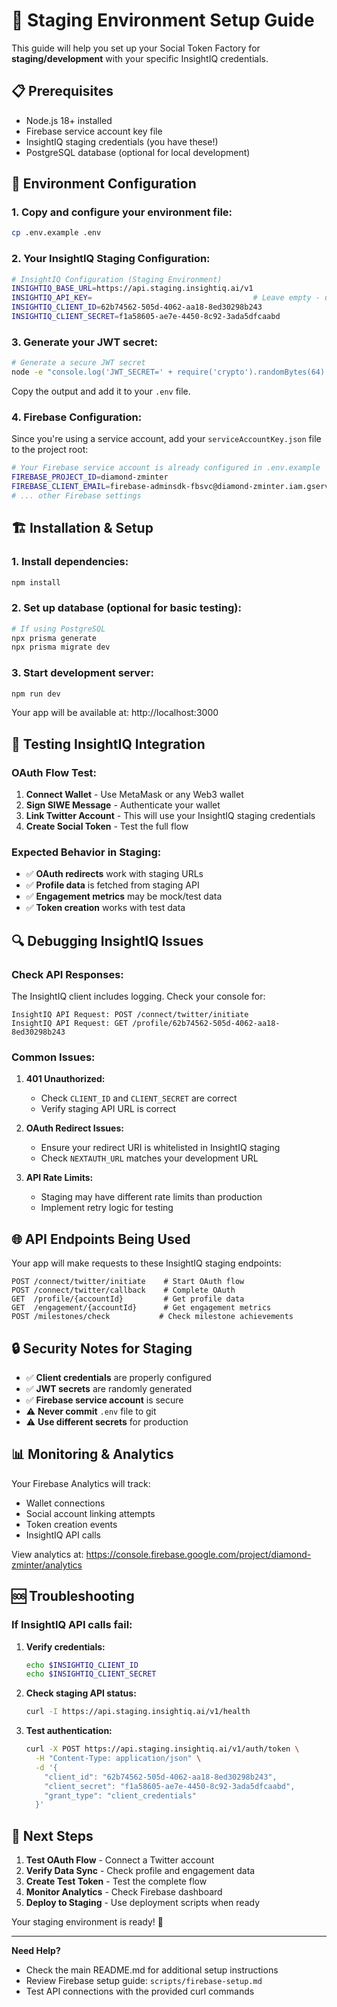 # 🚀 Staging Environment Setup Guide

This guide will help you set up your Social Token Factory for **staging/development** with your specific InsightIQ credentials.

## 📋 **Prerequisites**

- Node.js 18+ installed
- Firebase service account key file
- InsightIQ staging credentials (you have these!)
- PostgreSQL database (optional for local development)

## 🔧 **Environment Configuration**

### **1. Copy and configure your environment file:**

```bash
cp .env.example .env
```

### **2. Your InsightIQ Staging Configuration:**

```bash
# InsightIQ Configuration (Staging Environment)
INSIGHTIQ_BASE_URL=https://api.staging.insightiq.ai/v1
INSIGHTIQ_API_KEY=                                    # Leave empty - using OAuth
INSIGHTIQ_CLIENT_ID=62b74562-505d-4062-aa18-8ed30298b243
INSIGHTIQ_CLIENT_SECRET=f1a58605-ae7e-4450-8c92-3ada5dfcaabd
```

### **3. Generate your JWT secret:**

```bash
# Generate a secure JWT secret
node -e "console.log('JWT_SECRET=' + require('crypto').randomBytes(64).toString('hex'))"
```

Copy the output and add it to your `.env` file.

### **4. Firebase Configuration:**

Since you're using a service account, add your `serviceAccountKey.json` file to the project root:

```bash
# Your Firebase service account is already configured in .env.example
FIREBASE_PROJECT_ID=diamond-zminter
FIREBASE_CLIENT_EMAIL=firebase-adminsdk-fbsvc@diamond-zminter.iam.gserviceaccount.com
# ... other Firebase settings
```

## 🏗️ **Installation & Setup**

### **1. Install dependencies:**
```bash
npm install
```

### **2. Set up database (optional for basic testing):**
```bash
# If using PostgreSQL
npx prisma generate
npx prisma migrate dev
```

### **3. Start development server:**
```bash
npm run dev
```

Your app will be available at: http://localhost:3000

## 🧪 **Testing InsightIQ Integration**

### **OAuth Flow Test:**

1. **Connect Wallet** - Use MetaMask or any Web3 wallet
2. **Sign SIWE Message** - Authenticate your wallet
3. **Link Twitter Account** - This will use your InsightIQ staging credentials
4. **Create Social Token** - Test the full flow

### **Expected Behavior in Staging:**

- ✅ **OAuth redirects** work with staging URLs
- ✅ **Profile data** is fetched from staging API
- ✅ **Engagement metrics** may be mock/test data
- ✅ **Token creation** works with test data

## 🔍 **Debugging InsightIQ Issues**

### **Check API Responses:**

The InsightIQ client includes logging. Check your console for:

```
InsightIQ API Request: POST /connect/twitter/initiate
InsightIQ API Request: GET /profile/62b74562-505d-4062-aa18-8ed30298b243
```

### **Common Issues:**

1. **401 Unauthorized:**
   - Check `CLIENT_ID` and `CLIENT_SECRET` are correct
   - Verify staging API URL is correct

2. **OAuth Redirect Issues:**
   - Ensure your redirect URI is whitelisted in InsightIQ staging
   - Check `NEXTAUTH_URL` matches your development URL

3. **API Rate Limits:**
   - Staging may have different rate limits than production
   - Implement retry logic for testing

## 🌐 **API Endpoints Being Used**

Your app will make requests to these InsightIQ staging endpoints:

```
POST /connect/twitter/initiate    # Start OAuth flow
POST /connect/twitter/callback    # Complete OAuth
GET  /profile/{accountId}         # Get profile data
GET  /engagement/{accountId}      # Get engagement metrics
POST /milestones/check           # Check milestone achievements
```

## 🔒 **Security Notes for Staging**

- ✅ **Client credentials** are properly configured
- ✅ **JWT secrets** are randomly generated
- ✅ **Firebase service account** is secure
- ⚠️ **Never commit** `.env` file to git
- ⚠️ **Use different secrets** for production

## 📊 **Monitoring & Analytics**

Your Firebase Analytics will track:
- Wallet connections
- Social account linking attempts
- Token creation events
- InsightIQ API calls

View analytics at: https://console.firebase.google.com/project/diamond-zminter/analytics

## 🆘 **Troubleshooting**

### **If InsightIQ API calls fail:**

1. **Verify credentials:**
   ```bash
   echo $INSIGHTIQ_CLIENT_ID
   echo $INSIGHTIQ_CLIENT_SECRET
   ```

2. **Check staging API status:**
   ```bash
   curl -I https://api.staging.insightiq.ai/v1/health
   ```

3. **Test authentication:**
   ```bash
   curl -X POST https://api.staging.insightiq.ai/v1/auth/token \
     -H "Content-Type: application/json" \
     -d '{
       "client_id": "62b74562-505d-4062-aa18-8ed30298b243",
       "client_secret": "f1a58605-ae7e-4450-8c92-3ada5dfcaabd",
       "grant_type": "client_credentials"
     }'
   ```

## 🔄 **Next Steps**

1. **Test OAuth Flow** - Connect a Twitter account
2. **Verify Data Sync** - Check profile and engagement data
3. **Create Test Token** - Test the complete flow
4. **Monitor Analytics** - Check Firebase dashboard
5. **Deploy to Staging** - Use deployment scripts when ready

Your staging environment is ready! 🎉

---

**Need Help?**
- Check the main README.md for additional setup instructions
- Review Firebase setup guide: `scripts/firebase-setup.md`
- Test API connections with the provided curl commands